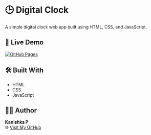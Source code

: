 # 🕒 Digital Clock

A simple digital clock web app built using HTML, CSS, and JavaScript.

## 🔗 Live Demo  
[![GitHub Pages](https://img.shields.io/badge/View-Live--Site-blueviolet)](https://kanish-20.github.io/Digital-Clock/)

## 🛠️ Built With
- HTML
- CSS
- JavaScript

## 👩‍💻 Author
**Kanishka P**  
🌐 [Visit My GitHub](https://github.com/kanish-20)
